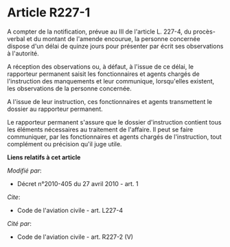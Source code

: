 # Article R227-1

A compter de la notification, prévue au III de l'article L. 227-4, du procès-verbal et du montant de l'amende encourue, la
personne concernée dispose d'un délai de quinze jours pour présenter par écrit ses observations à l'autorité.

A réception des observations ou, à défaut, à l'issue de ce délai, le rapporteur permanent saisit les fonctionnaires et agents
chargés de l'instruction des manquements et leur communique, lorsqu'elles existent, les observations de la personne
concernée.

A l'issue de leur instruction, ces fonctionnaires et agents transmettent le dossier au rapporteur permanent. 

Le rapporteur permanent s'assure que le dossier d'instruction contient tous les éléments nécessaires au traitement de
l'affaire. Il peut se faire communiquer, par les fonctionnaires et agents chargés de l'instruction, tout complément ou
précision qu'il juge utile.

**Liens relatifs à cet article**

_Modifié par_:

  - Décret n°2010-405 du 27 avril 2010 - art. 1

_Cite_:

  - Code de l'aviation civile - art. L227-4

_Cité par_:

  - Code de l'aviation civile - art. R227-2 (V)
